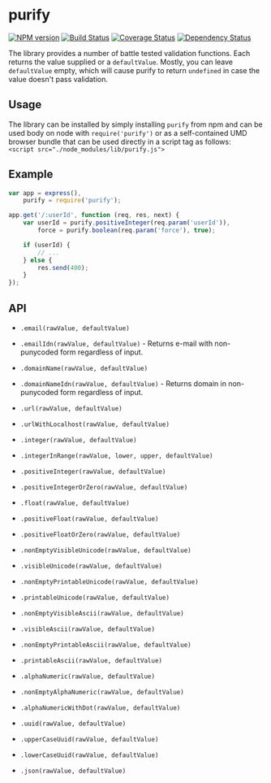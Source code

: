 purify
======

[![NPM version](https://img.shields.io/npm/v/purify)](https://www.npmjs.com/package/purify)
[![Build Status](https://travis-ci.org/One-com/purify.svg?branch=master)](https://travis-ci.org/One-com/purify)
[![Coverage Status](https://coveralls.io/repos/github/One-com/purify/badge.svg?branch=master)](https://coveralls.io/github/One-com/purify?branch=master)
[![Dependency Status](https://david-dm.org/One-com/purify.svg)](https://david-dm.org/One-com/purify)

The library provides a number of battle tested validation functions. Each returns the
value supplied or a `defaultValue`. Mostly, you can leave `defaultValue` empty, which
will cause purify to return `undefined` in case the value doesn't pass validation.

Usage
-----

The library can be installed by simply installing `purify` from npm and can be used
body on node with `require('purify')` or as a self-contained UMD browser bundle that
can be used directly in a script tag as follows:  
`<script src="./node_modules/lib/purify.js">`

Example
-------

```javascript
var app = express(),
    purify = require('purify');

app.get('/:userId', function (req, res, next) {
    var userId = purify.positiveInteger(req.param('userId')),
        force = purify.boolean(req.param('force'), true);

    if (userId) {
        // ...
    } else {
        res.send(400);
    }
});
```

API
---

* `.email(rawValue, defaultValue)`
* `.emailIdn(rawValue, defaultValue)` - Returns e-mail with non-punycoded form regardless of input.
* `.domainName(rawValue, defaultValue)`
* `.domainNameIdn(rawValue, defaultValue)` - Returns domain in non-punycoded form regardless of input.
* `.url(rawValue, defaultValue)`
* `.urlWithLocalhost(rawValue, defaultValue)`

* `.integer(rawValue, defaultValue)`
* `.integerInRange(rawValue, lower, upper, defaultValue)`
* `.positiveInteger(rawValue, defaultValue)`
* `.positiveIntegerOrZero(rawValue, defaultValue)`
* `.float(rawValue, defaultValue)`
* `.positiveFloat(rawValue, defaultValue)`
* `.positiveFloatOrZero(rawValue, defaultValue)`

* `.nonEmptyVisibleUnicode(rawValue, defaultValue)`
* `.visibleUnicode(rawValue, defaultValue)`
* `.nonEmptyPrintableUnicode(rawValue, defaultValue)`
* `.printableUnicode(rawValue, defaultValue)`
* `.nonEmptyVisibleAscii(rawValue, defaultValue)`
* `.visibleAscii(rawValue, defaultValue)`
* `.nonEmptyPrintableAscii(rawValue, defaultValue)`
* `.printableAscii(rawValue, defaultValue)`

* `.alphaNumeric(rawValue, defaultValue)`
* `.nonEmptyAlphaNumeric(rawValue, defaultValue)`
* `.alphaNumericWithDot(rawValue, defaultValue)`

* `.uuid(rawValue, defaultValue)`
* `.upperCaseUuid(rawValue, defaultValue)`
* `.lowerCaseUuid(rawValue, defaultValue)`

* `.json(rawValue, defaultValue)`
